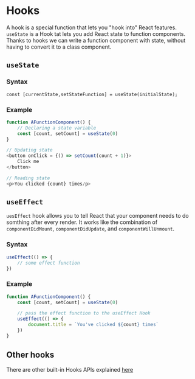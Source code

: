 # Hooks

A hook is a special function that lets you "hook into" React features. `useState` is a Hook tat lets you add React state to function components. Thanks to hooks we can write a function component with state, without having to convert it to a class component.

## `useState`
### Syntax
`const [currentState,setStateFunction] = useState(initialState);`

### Example
```Typescript
function AFunctionComponent() {
    // Declaring a state variable
    const [count, setCount] = useState(0)
}

// Updating state
<button onClick = {() => setCount(count + 1)}>
    Click me
</button>

// Reading state
<p>You clicked {count} times/p>
```

## `useEffect`
`uesEffect` hook allows you to tell React that your component needs to do somthing after every render. It works like the combination of `componentDidMount`, `componentDidUpdate`, and `componentWillUnmount`.

### Syntax
```Typescript
useEffect(() => {
    // some effect function
})
```

### Example
```Typescript
function AFunctionComponent() {
    const [count, setCount] = useState(0)

    // pass the effect function to the useEffect Hook
    useEffect(() => {
        document.title = `You've clicked ${count} times`
    })
}
```


## Other hooks
There are other built-in Hooks APIs explained [here](https://reactjs.org/docs/hooks-reference.html)
